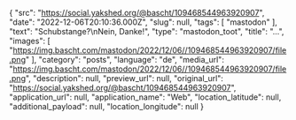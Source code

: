 {
  "src": "https://social.yakshed.org/@bascht/109468544963920907",
  "date": "2022-12-06T20:10:36.000Z",
  "slug": null,
  "tags": [
    "mastodon"
  ],
  "text": "Schubstange?\nNein, Danke!",
  "type": "mastodon_toot",
  "title": "…",
  "images": [
    "https://img.bascht.com/mastodon/2022/12/06//109468544963920907/file.png"
  ],
  "category": "posts",
  "language": "de",
  "media_url": "https://img.bascht.com/mastodon/2022/12/06//109468544963920907/file.png",
  "description": null,
  "preview_url": null,
  "original_url": "https://social.yakshed.org/@bascht/109468544963920907",
  "application_url": null,
  "application_name": "Web",
  "location_latitude": null,
  "additional_payload": null,
  "location_longitude": null
}